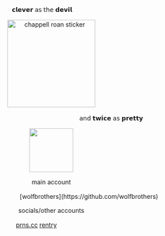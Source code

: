 ㅤㅤ ㅤㅤ ㅤㅤㅤㅤㅤㅤㅤㅤ𝗰𝗹𝗲𝘃𝗲𝗿 𝖺𝗌 𝗍𝗁𝖾 𝗱𝗲𝘃𝗶𝗹
<p align="center">
    <img width="200" src="https://github.com/user-attachments/assets/30b550f5-2e83-4dba-80aa-7f7748fa4e31" alt="chappell roan sticker">
</p>
 ㅤㅤ ㅤㅤㅤㅤ ㅤㅤㅤㅤㅤ ㅤㅤㅤㅤㅤㅤ ㅤㅤㅤㅤㅤㅤ   𝖺𝗇𝖽 𝘁𝘄𝗶𝗰𝗲 𝖺𝗌 𝗽𝗿𝗲𝘁𝘁𝘆 

<p align="center">
    <img width="100" src="https://komarev.com/ghpvc/?username=chappell-roan&hi=PROFILE+VIEWS" alt="">
</p>

<p align="center">
main account
</p>
ㅤㅤㅤㅤㅤㅤㅤㅤㅤㅤㅤㅤㅤㅤ[wolfbrothers](https://github.com/wolfbrothers)

<p align="center">
socials/other accounts
</p>

ㅤㅤㅤㅤㅤㅤㅤㅤㅤㅤㅤㅤㅤ [prns.cc](https://pronouns.cc/@argus) [rentry](https://rentry.co/rockstars)
ㅤㅤㅤ

